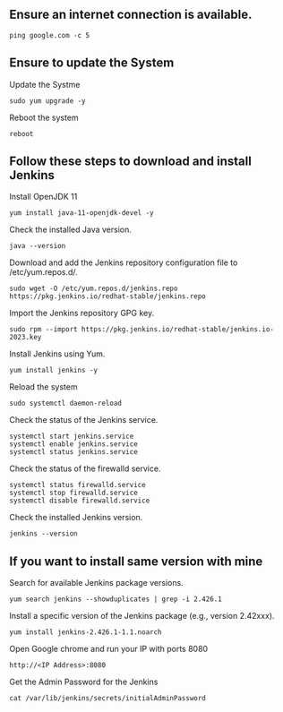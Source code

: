 ## Ensure an internet connection is available.

```
ping google.com -c 5
```

## Ensure to update the System


Update the Systme
```
sudo yum upgrade -y
```

Reboot the system
```
reboot
```

## Follow these steps to download and install Jenkins


Install OpenJDK 11
```
yum install java-11-openjdk-devel -y
```

Check the installed Java version.
```
java --version
```

Download and add the Jenkins repository configuration file to /etc/yum.repos.d/.
```
sudo wget -O /etc/yum.repos.d/jenkins.repo https://pkg.jenkins.io/redhat-stable/jenkins.repo
```

Import the Jenkins repository GPG key.
```
sudo rpm --import https://pkg.jenkins.io/redhat-stable/jenkins.io-2023.key
```

Install Jenkins using Yum.
```
yum install jenkins -y
```

Reload the system
```
sudo systemctl daemon-reload
```

Check the status of the Jenkins service.
```
systemctl start jenkins.service
systemctl enable jenkins.service
systemctl status jenkins.service
```


Check the status of the firewalld service.
```
systemctl status firewalld.service
systemctl stop firewalld.service
systemctl disable firewalld.service
```


Check the installed Jenkins version.
```
jenkins --version
```

## If you want to install same version with mine 
Search for available Jenkins package versions.
```
yum search jenkins --showduplicates | grep -i 2.426.1
```

Install a specific version of the Jenkins package (e.g., version 2.42xxx).
```
yum install jenkins-2.426.1-1.1.noarch

```

Open Google chrome and run your IP with ports 8080
```
http://<IP Address>:8080
```


Get the Admin Password for the Jenkins 
```
cat /var/lib/jenkins/secrets/initialAdminPassword
```
